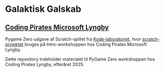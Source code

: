 # Galaktisk Galskab
## [Coding Pirates Microsoft Lyngby](https://codingpirates.dk/microsoft-lyngby/)

Pygame Zero udgave af Scratch-spillet fra [Kode-laboratoriet](https://www.kodelaboratoriet.dk/kursus-start-free/), hvor [scratch-projektet](https://scratch.mit.edu/projects/304636725/) bruges på Intro-workshoppen hos Coding Pirates Microsoft Lyngby.

Dette repository indeholder materialet til PyGame Zero workshoppen hos Coding Pirates Lyngby, efteråret 2025.


